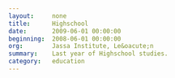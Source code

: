 ```yaml
---
layout:     none
title:      Highschool
date:       2009-06-01 00:00:00
beginning:  2008-06-01 00:00:00
org:        Jassa Institute, Le&oacute;n
summary:    Last year of Highschool studies.
category:   education
---
```

